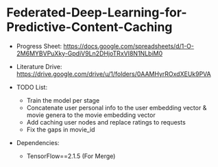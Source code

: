 # Federated-Deep-Learning-for-Predictive-Content-Caching

*   Progress Sheet: https://docs.google.com/spreadsheets/d/1-O-2M6MYBVPuXky-GpdiV9Ln2DHjoTRxVI8N1NLbiM0
*   Literature Drive: https://drive.google.com/drive/u/1/folders/0AAMHyrROxdXEUk9PVA
*   TODO List:
    *   Train the model per stage
    *   Concatenate user personal info to the user embedding vector & movie genera to the movie embedding vector
    *   Add caching user nodes and replace ratings to requests
    *   Fix the gaps in movie_id
    
*   Dependencies:
    *   TensorFlow==2.1.5 (For Merge)
